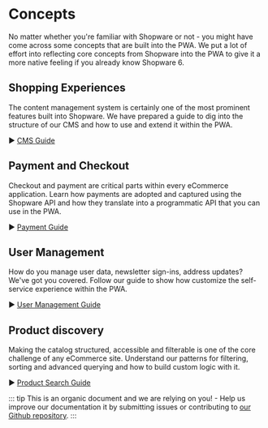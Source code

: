 # Concepts

No matter whether you're familiar with Shopware or not - you might have come across some concepts that are built into the PWA. We put a lot of effort into reflecting core concepts from Shopware into the PWA to give it a more native feeling if you already know Shopware 6.

## Shopping Experiences

The content management system is certainly one of the most prominent features built into Shopware. We have prepared a guide to dig into the structure of our CMS and how to use and extend it within the PWA. 

► [CMS Guide](/guide/cms)

## Payment and Checkout

Checkout and payment are critical parts within every eCommerce application. Learn how payments are adopted and captured using the Shopware API and how they translate into a programmatic API that you can use in the PWA.

► [Payment Guide](/guide/payment)

## User Management

How do you manage user data, newsletter sign-ins, address updates? We've got you covered. Follow our guide to show how customize the self-service experience within the PWA.

► [User Management Guide](/guide)

## Product discovery

Making the catalog structured, accessible and filterable is one of the core challenge of any eCommerce site. Understand our patterns for filtering, sorting and advanced querying and how to build custom logic with it.

► [Product Search Guide](/guide)

::: tip
This is an organic document and we are relying on you! - Help us improve our documentation it by submitting issues or contributing to [our Github repository](https://github.com/DivanteLtd/shopware-pwa).
:::